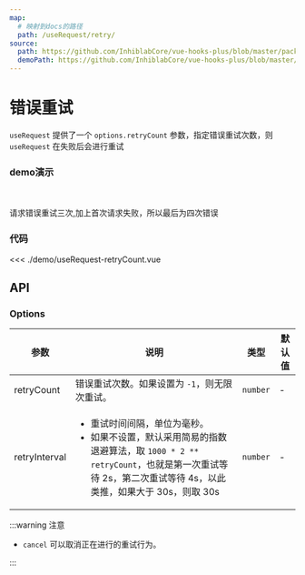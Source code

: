 ```yaml
---
map:
  # 映射到docs的路径
  path: /useRequest/retry/
source:
  path: https://github.com/InhiblabCore/vue-hooks-plus/blob/master/packages/hooks/src/useRequest/plugins/useRetryPlugin.ts
  demoPath: https://github.com/InhiblabCore/vue-hooks-plus/blob/master/packages/hooks/src/useRequest/docs/retry/demo/demo.vue
---
```


# 错误重试

`useRequest` 提供了一个 `options.retryCount` 参数，指定错误重试次数，则 `useRequest` 在失败后会进行重试

### demo演示
<br/>
<useRequestRetryCount/>
<br/>
请求错误重试三次,加上首次请求失败，所以最后为四次错误


### 代码

<<< ./demo/useRequest-retryCount.vue


## API

### Options

| 参数 | 说明 | 类型 | 默认值 |
| --- | --- | --- | --- |
| retryCount | 错误重试次数。如果设置为 `-1`，则无限次重试。 | `number` | - |
| retryInterval | <ul><li>重试时间间隔，单位为毫秒。</li><li>如果不设置，默认采用简易的指数退避算法，取 `1000 * 2 ** retryCount`，也就是第一次重试等待 2s，第二次重试等待 4s，以此类推，如果大于 30s，则取 30s </li></ul> | `number` | - |

:::warning 注意

- `cancel` 可以取消正在进行的重试行为。

:::

<script setup>
import useRequestRetryCount from './demo/useRequest-retryCount.vue'
</script>